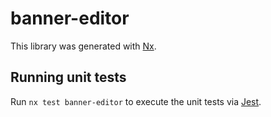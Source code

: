 # banner-editor

This library was generated with [Nx](https://nx.dev).

## Running unit tests

Run `nx test banner-editor` to execute the unit tests via [Jest](https://jestjs.io).
